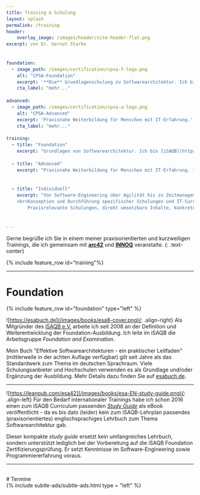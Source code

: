 ```yaml
---
title: Training & Schulung
layout: splash
permalink: /training
header:
    overlay_image: /images/header/site-header-flat.png
excerpt: von Dr. Gernot Starke


foundation:
  - image_path: /images/certification/cpsa-f-logo.png
    alt: "CPSA-Foundation"
    excerpt: '**Die** Grundlagenschulung zu Softwarearchitektur. Ich bin [iSAQB](https://isaqb.org) lizenzierter Trainer, und habe in den letzten Jahren mehr als 1000 Personen erfolgreich auf die iSAQB Zertifizierung vorbereitet.'
    cta_label: "mehr..."

advanced:
  - image_path: /images/certification/cpsa-a-logo.png
    alt: "CPSA-Advanced"
    excerpt: 'Praxisnahe Weiterbildung für Menschen mit IT-Erfahrung.'
    cta_label: "mehr..."

training:
  - title: "Foundation"
    excerpt: "Grundlagen von Softwarearchitektur. Ich bin [iSAQB](https://isaqb.org) lizenzierter Trainer, und habe in den letzten Jahren mehr als 1000 Personen erfolgreich auf die iSAQB Zertifizierung vorbereitet."

  - title: "Advanced"
    excerpt: "Praxisnahe Weiterbildung für Menschen mit IT-Erfahrung. iSAQB Lizenz für verschiedene Module im Rahmen von CPSA-Advanced (IMPROVE, ADOK, Req4Arc)"


  - title: "Individuell"
    excerpt: "Von Software-Engineering über Agilität bis zu Zeitmanagement.
    <br>Konzeption und Durchführung spezifischer Schulungen und IT-Curriculae für Unternehmen. Strategische Weiterbildung von IT-Personal sowie IT-Themen für Management.<br><br>
        Praxisrelevante Schulungen, direkt umsetzbare Inhalte, konkrete Tipps."


---
```


Gerne begrüße ich Sie in einem meiner praxisorientierten
  und kurzweiligen Trainings, die ich gemeinsam
  mit [**arc42**](https://arc42.de/termine) und [**INNOQ**](https://innoq.com) veranstalte.
{: .text-center}


{% include feature_row id="training"%}


<hr>

# Foundation
{% include feature_row id="foundation" type="left" %}

![https://esabuch.de](/images/books/esa8-cover.png){: .align-right}
Als Mitgründer des [iSAQB e.V.](https://isaqb.org) arbeite ich seit 2008 an der
Definition und Weiterentwicklung der Foundation-Ausbildung. Ich leite im iSAQB
die Arbeitsgruppe _Foundation and Examination_.


Mein Buch "Effektive Softwarearchitekturen - ein praktischer Leitfaden" (mittlerweile in der achten Auflage verfügbar) gilt seit Jahre als das Standardwerk zum Thema im deutschen Sprachraum. Viele
Schulungsanbieter und Hochschulen verwenden es als Grundlage und/oder Ergänzung der Ausbildung. Mehr Details dazu finden Sie auf [esabuch.de](http://esabuch.de).

<hr>

![https://leanpub.com/esa42](/images/books/esa-EN-study-guide.png){: .align-left}
Für den Bedarf internationaler Trainings habe ich schon 2016 einen zum iSAQB Curriculum
passenden [_Study Guide_](https://www.vanharen.store/software-architecture-foundation) als eBook veröffentlicht - da es bis dato (leider)
kein zum iSAQB-Lehrplan passendes (praxisorientiertes) englischsprachiges Lehrbuch zum Thema Softwarearchitektur gab.

Dieser kompakte _study guide_ ersetzt kein umfangreiches Lehrbuch, sondern unterstützt lediglich bei der Vorbereitung auf die iSAQB Foundation Zertifizierungsprüfung. Er setzt Kenntnisse im Software-Engineering sowie Programmiererfahrung voraus.

<hr>

<br />
# Termine

<div class="boxed">
{% include subtle-ads/subtle-ads.html type = "left" %}
</div>

